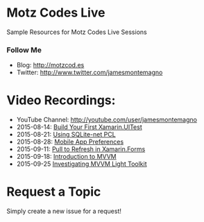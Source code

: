 # Motz Codes Live
Sample Resources for Motz Codes Live Sessions

### Follow Me
* Blog: http://motzcod.es
* Twitter: http://www.twitter.com/jamesmontemagno

# Video Recordings:
* YouTube Channel: http://youtube.com/user/jamesmontemagno
* 2015-08-14: [Build Your First Xamarin.UITest](https://www.youtube.com/watch?v=Q10ziRUe_wc)
* 2015-08-21: [Using SQLite-net PCL](https://www.youtube.com/watch?v=_MX5ZrDAXP8)
* 2015-08-28: [Mobile App Preferences](https://www.youtube.com/watch?v=VNPLxeq9ZII)
* 2015-09-11: [Pull to Refresh in Xamarin.Forms](https://www.youtube.com/watch?v=qYsjgiNGkrw)
* 2015-09-18: [Introduction to MVVM](https://www.youtube.com/watch?v=eBcGRV3tp24)
* 2015-09-25 [Investigating MVVM Light Toolkit](https://youtu.be/NnDw5lNJBFo)

# Request a Topic
Simply create a new issue for a request!

